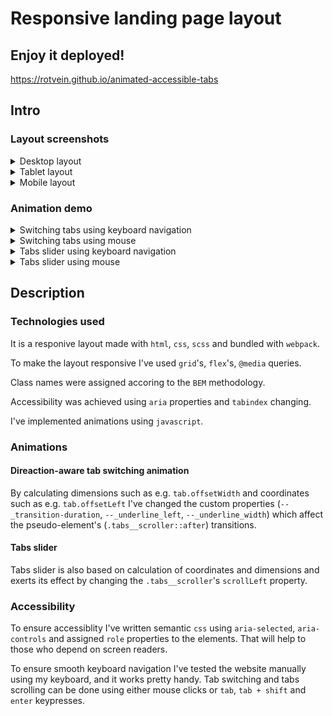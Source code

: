 # Responsive landing page layout
## Enjoy it deployed!
https://rotvein.github.io/animated-accessible-tabs
## Intro 
### Layout screenshots
<details>
<summary>Desktop layout</summary>
<br>
<img src="./intro/desktop_layout.png">
</details>

<details>
<summary>Tablet layout</summary>
<br>
<img src="./intro/tablet_layout.png">
</details>

<details>
<summary>Mobile layout</summary>
<br>
<img src="./intro/mobile_layout.png">
</details>

### Animation demo
<details>
<summary>Switching tabs using keyboard navigation</summary>
<br>
<img src="./intro/tabulation_animation.gif">
</details>

<details>
<summary>Switching tabs using mouse</summary>
<br>
<img src="./intro/animation.gif">
</details>

<details>
<summary>Tabs slider using keyboard navigation</summary>
<br>
<img src="./intro/tabulation_tab_slider.gif">
</details>

<details>
<summary>Tabs slider  using mouse</summary>
<br>
<img src="./intro/tab_slider.gif">
</details>

## Description
### Technologies used
It is a responive layout made with `html`, `css`, `scss` and bundled with `webpack`. 

To make the layout responsive I've used `grid`'s, `flex`'s, `@media` queries.

Class names were assigned accoring to the `BEM` methodology.

Accessibility was achieved using `aria` properties and `tabindex` changing. 

I've implemented animations using `javascript`.
### Animations
#### Direaction-aware tab switching animation
By calculating dimensions such as e.g. `tab.offsetWidth` and coordinates such as e.g. `tab.offsetLeft` I've changed the custom properties (`--_transition-duration`, `--_underline_left`, `--_underline_width`) which affect the pseudo-element's (`.tabs__scroller::after`) transitions. 
#### Tabs slider
Tabs slider is also based on calculation of coordinates and dimensions and exerts its effect by changing the `.tabs__scroller`'s `scrollLeft` property.
### Accessibility
To ensure accessiblity I've written semantic `css` using `aria-selected`, `aria-controls` and assigned `role` properties to the elements. That will help to those who depend on screen readers. 

To ensure smooth keyboard navigation I've tested the website manually using my keyboard, and it works pretty handy. Tab switching and tabs scrolling can be done using either mouse clicks or `tab`, `tab + shift` and `enter` keypresses. 
